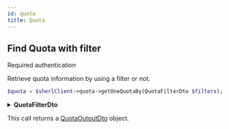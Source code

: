 ```yaml
---
id: quota
title: Quota
---
```


## Find Quota with filter

<span class="badge badge--warning">Required authentication</span>

Retrieve quota information by using a filter or not.

```php
$quota = $sherlClient->quota->getOneQuotaBy(QuotaFilterDto $filters);
```

<details>
 <summary><b>QuotaFilterDto</b></summary>
|      Fields      |  Type   |      Required      |            Description            |
| :--------------: | :-----: | :----------------: | :-------------------------------: |
|     **page**     | integer |        :x:         |            Page number            |
| **itemsPerPage** | integer |        :x:         |     Number of items per page      |
|      **id**      | string  | :white_check_mark: |  Unique identifier for the quota  |
|     **uri**      | string  | :white_check_mark: |         Uri for the quota         |
|  **consumerId**  | string  | :white_check_mark: | Consumer ID associated with quota |
|   **ownerUri**   | string  | :white_check_mark: |      Owner Uri for the quota      |
</details>

This call returns a [QuotaOutputDto](quotas-types#QuotaOutputDto) object.
